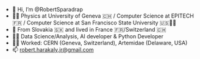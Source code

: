 - 👋 Hi, I’m @RobertSparadrap
- 🧑‍🎓 Physics at University of Geneva 🇨🇭 / Computer Science at EPITECH 🇫🇷 / Computer Science at San Francisco State University 🇺🇸🌉🐊  
- 🏡 From Slovakia 🇸🇰 and lived in France 🇫🇷/Switzerland 🇨🇭 
- 🧑‍💻 Data Science/Analysis, AI developer & Python Developer
- 🧑‍💼 Worked: CERN (Geneva, Switzerland), Artemidae (Delaware, USA)
- 📫 robert.harakaly.jr@gmail.com

<!---
RobertSparadrap/RobertSparadrap is a ✨ special ✨ repository because its `README.md` (this file) appears on your GitHub profile.
You can click the Preview link to take a look at your changes.
--->
